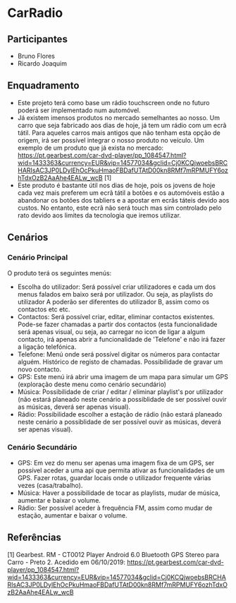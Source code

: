 # CarRadio
## Participantes
* Bruno Flores
* Ricardo Joaquim
## Enquadramento
* Este projeto terá como base um rádio touchscreen onde no futuro poderá ser implementado num automóvel.
* Já existem imensos produtos no mercado semelhantes ao nosso. Um carro que seja fabricado aos dias de hoje, já tem um rádio com um ecrã tátil. Para aqueles carros mais antigos que não tenham esta opção de origem, irá ser possível integrar o nosso produto no veículo.
Um exemplo de um produto que já exista no mercado: https://pt.gearbest.com/car-dvd-player/pp_1084547.html?wid=1433363&currency=EUR&vip=14577034&gclid=Cj0KCQjwoebsBRCHARIsAC3JP0LDylEhOcPkuHmaoFBDafUTAtD00kn8RMf7mRPMUFY6ozhTdxOzB2AaAhe4EALw_wcB [1]
* Este produto é bastante útil nos dias de hoje, pois os jovens de hoje cada vez mais preferem um ecrã tátil a botões e os automóveis estão a abandonar os botões dos tabliers e a apostar em ecrãs táteis devido aos custos. No entanto, este ecrã não será touch mas sim controlado pelo rato devido aos limites da tecnologia que iremos utilizar.
## Cenários
### Cenário Principal
O produto terá os seguintes menús:
* Escolha do utilizador: Será possível criar utilizadores e cada um dos menus falados em baixo será por utilizador. Ou seja, as playlists do utilizador A poderão ser diferentes do utilizador B, assim como os contactos etc etc.
* Contactos: Será possível criar, editar, eliminar contactos existentes. Pode-se fazer chamadas a partir dos contactos (esta funcionalidade será apenas visual, ou seja, ao carregar no icon de ligar a algum contacto, irá apenas abrir a funcionalidade de 'Telefone' e não irá fazer a ligação telefónica.
* Telefone: Menú onde será possível digitar os números para contactar alguém. Histórico de registo de chamadas. Possibilidade de gravar um novo contacto.
* GPS: Este menú irá abrir uma imagem de um mapa para simular um GPS (exploração deste menu como cenário secundário)
* Música: Possibilidade de criar / editar / eliminar playlist's por utilizador (não estará planeado neste cenário a possiblidade de ser possível ouvir as músicas, deverá ser apenas visual).
* Rádio: Possibilidade escolher a estação de rádio (não estará planeado neste cenário a possiblidade de ser possível ouvir as músicas, deverá ser apenas visual).
### Cenário Secundário
* GPS: Em vez do menu ser apenas uma imagem fixa de um GPS, ser possível aceder a uma api que permita ativar as funcionalidades de um GPS. Fazer rotas, guardar locais onde o utilizador frequente várias vezes (casa/trabalho).
* Música: Haver a possibilidade de tocar as playlists, mudar de música, aumentar e baixar o volume.
* Rádio: Ser possível aceder à frequência FM, assim como mudar de estação, aumentar e baixar o volume.

## Referências
[1] Gearbest. RM - CT0012 Player Android 6.0 Bluetooth GPS Stereo para Carro - Preto	2. Acedido em 06/10/2019: https://pt.gearbest.com/car-dvd-player/pp_1084547.html?wid=1433363&currency=EUR&vip=14577034&gclid=Cj0KCQjwoebsBRCHARIsAC3JP0LDylEhOcPkuHmaoFBDafUTAtD00kn8RMf7mRPMUFY6ozhTdxOzB2AaAhe4EALw_wcB 

